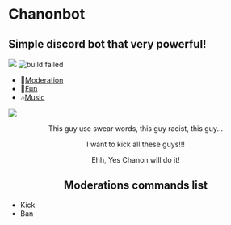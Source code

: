 # Chanonbot
<h2>Simple discord bot that very powerful!</h2>
<a href="https://www.codacy.com/manual/Ayumi-Kaito/GearBot?utm_source=github.com&amp;utm_medium=referral&amp;utm_content=Ayumi-Kaito/GearBot&amp;utm_campaign=Badge_Grade_Dashboard"><img src="https://app.codacy.com/project/badge/Grade/3c53d6f900694a24a36adc6136c53472"></a>
<a title="Latest push build on default branch: failed" name="status-images" class="pointer open-popup">
    <img src="https://travis-ci.org/Ayumi-Kaito/ChanonBot.svg?branch=master&amp;status=failed" alt="build:failed">
  </a>
<ul>
	<li>🔨<a href='https://discord.js.org/#/docs/main/stable/examples/moderation'>Moderation</a></li>
	<li>🎈<a href='https://github.com/Ayumi-Kaito/GearBot'>Fun</a></li>
	<li>🎶<a href='https://github.com/iCrawl/discord-music-bot'>Music</a></li>
</ul>

<img src="https://see.fontimg.com/api/renderfont4/DOJ71/eyJyIjoiZnMiLCJoIjo1OSwidyI6MTI1MCwiZnMiOjQ3LCJmZ2MiOiIjMDAwMDAwIiwiYmdjIjoiI0ZGRkZGRiIsInQiOjF9/TU9ERVJFQVRJT05TIE5FVyBDT01JTkc/juniorprince-regular.png">

<p align = 'center'>This guy use swear words, this guy racist, this guy...</p>

<p align = 'center'>I want to kick all these guys!!!</p>

<p align = 'center'>Ehh, Yes Chanon will do it!</p>

<div align = 'center'>
	<h2>Moderations commands list</h2>
	</div>
<ul>
	<li>Kick</li>
	<li>Ban</li>
</ul>


